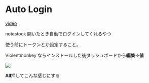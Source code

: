 # Auto Login

<!-- prettier-ignore -->
[video](https://media.stellaria.network/media_attachments/files/106/521/499/442/420/208/original/054df27164c75f4c.mp4 ':include')

notestock 開いたとき自動でログインしてくれるやつ

使う前にトークンとか設定すること。

Violentmonkey ならインストールした後ダッシュボードから**編集**->**値**

![](https://i.imgur.com/1wzcyEY.png)

**All**押してこんな感じにする
